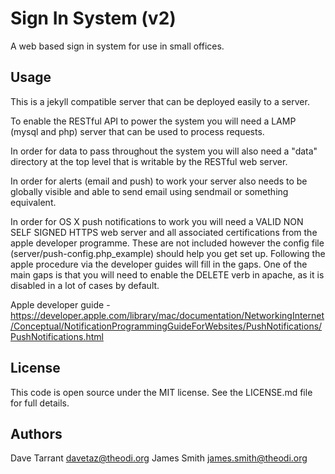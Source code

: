 Sign In System (v2)
===================

A web based sign in system for use in small offices.

Usage
-----

This is a jekyll compatible server that can be deployed easily to a server.

To enable the RESTful API to power the system you will need a LAMP (mysql and php) server that can be used to process requests.  

In order for data to pass throughout the system you will also need a "data" directory at the top level that is writable by the RESTful web server. 

In order for alerts (email and push) to work your server also needs to be globally visible and able to send email using sendmail or something equivalent. 

In order for OS X push notifications to work you will need a VALID NON SELF SIGNED HTTPS web server and all associated certifications from the apple developer programme. These are not included however the config file (server/push-config.php_example) should help you get set up. Following the apple procedure via the developer guides will fill in the gaps. One of the main gaps is that you will need to enable the DELETE verb in apache, as it is disabled in a lot of cases by default. 

Apple developer guide - https://developer.apple.com/library/mac/documentation/NetworkingInternet/Conceptual/NotificationProgrammingGuideForWebsites/PushNotifications/PushNotifications.html

License
-------

This code is open source under the MIT license. See the LICENSE.md file for 
full details.

Authors
-------

Dave Tarrant <davetaz@theodi.org>
James Smith <james.smith@theodi.org>
